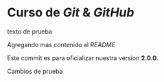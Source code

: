 # Curso de _Git_ & _GitHub_

texto de prueba

Agregando mas contenido al _README_

Este commit es para oficializar nuestra version **2.0.0**.

Cambios de prueba
